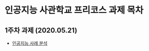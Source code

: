# 인공지능 사관학교 프리코스 과제 목차

## 1주차 과제 (2020.05.21)

- [인공지능 사례 분석](https://github.com/hyesu-shin/ai_project_shin/blob/master/1%EC%A3%BC%EC%B0%A8%EA%B3%BC%EC%A0%9C.ipynb)
